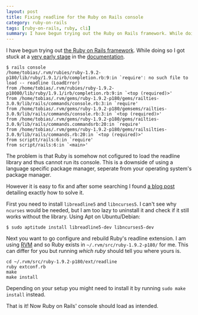 ```yaml
---
layout: post
title: Fixing readline for the Ruby on Rails console
category: ruby-on-rails
tags: [ruby-on-rails, ruby, cli]
summary: I have begun trying out the Ruby on Rails framework. While doing so I got stuck at a very early stage in the documentation.
---
```

I have begun trying out [the Ruby on Rails framework](http://rubyonrails.org/). While doing so I got stuck at a [very early stage](http://guides.rubyonrails.org/getting_started.html#using-the-console) in the [documentation](http://guides.rubyonrails.org/).

    $ rails console
    /home/tobias/.rvm/rubies/ruby-1.9.2-p180/lib/ruby/1.9.1/irb/completion.rb:9:in `require': no such file to load -- readline (LoadError)
    from /home/tobias/.rvm/rubies/ruby-1.9.2-p18080/lib/ruby/1.9.1/irb/completion.rb:9:in `<top (required)>'
    from /home/tobias/.rvm/gems/ruby-1.9.2-p180/gems/railties-3.0.9/lib/rails/commands/console.rb:3:in `require'
    from /home/tobias/.rvm/gems/ruby-1.9.2-p180/gemsems/railties-3.0.9/lib/rails/commands/console.rb:3:in `<top (required)>'
    from /home/tobias/.rvm/gems/ruby-1.9.2-p180/gems/railties-3.0.9/lib/rails/commands.commandsrb:20:in `require'
    from /home/tobias/.rvm/gems/ruby-1.9.2-p180/gems/railsilties-3.0.9/lib/rails/commands.rb:20:in `<top (required)>'
    from scriptt/rails:6:in `require'
    from script/rails:6:in `<main>'

The problem is that Ruby is somehow not cofigured to load the readline library and thus cannot run its console. This is a downside of using a language specific package manager, seperate from your operating system's package manager.

However it is easy to fix and after some searching I found [a blog post](http://dirk.net/2009/04/05/no-such-file-to-load-readline-loaderror-when-running-scriptconsole/) detailing exactly how to solve it.

First you need to install `libreadline5` and `libncurses5`. I can't see why `ncurses` would be needed, but I am too lazy to uninstall it and check if it still works without the library. Using Apt on Ubuntu/Debian:

    $ sudo aptitude install libreadline5-dev libncurses5-dev

Next you want to go configure and rebuild Ruby's readline extension. I am using [RVM](https://rvm.beginrescueend.com/) and so Ruby exists in `~/.rvm/src/ruby-1.9.2-p180/` for me. This can differ for you but running *which ruby* should tell you where yours is.

    cd ~/.rvm/src/ruby-1.9.2-p180/ext/readline
    ruby extconf.rb
    make
    make install

Depending on your setup you might need to install it by running `sudo make install` instead.

That is it! Now Ruby on Rails' console should load as intended.
